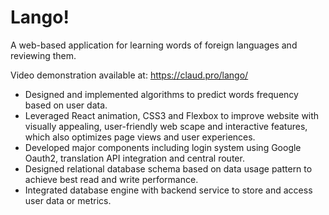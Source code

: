 # Lango!
A web-based application for learning words of foreign languages and reviewing them.

Video demonstration available at: https://claud.pro/lango/

-	Designed and implemented algorithms to predict words frequency based on user data.
-	Leveraged React animation, CSS3 and Flexbox to improve website with visually appealing, user-friendly web scape and interactive features, which also optimizes page views and user experiences.
-	Developed major components including login system using Google Oauth2, translation API integration and central router.
-	Designed relational database schema based on data usage pattern to achieve best read and write performance.
-	Integrated database engine with backend service to store and access user data or metrics.
